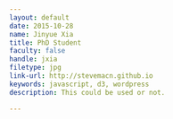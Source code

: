 ```yaml
---
layout: default
date: 2015-10-28
name: Jinyue Xia
title: PhD Student
faculty: false
handle: jxia
filetype: jpg
link-url: http://stevemacn.github.io 
keywords: javascript, d3, wordpress
description: This could be used or not. 

---
```


